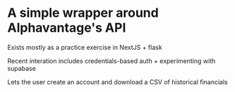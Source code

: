 # A simple wrapper around Alphavantage's API

Exists mostly as a practice exercise in NextJS + flask

Recent interation includes credentials-based auth + experimenting with supabase

Lets the user create an account and download a CSV of historical financials